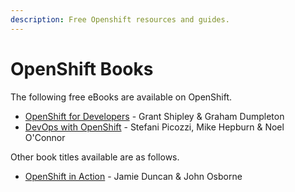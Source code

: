 ```yaml
---
description: Free Openshift resources and guides.
---
```

# OpenShift Books

The following free eBooks are available on OpenShift.

* [OpenShift for Developers](https://www.openshift.com/promotions/for-developers.html) -  Grant Shipley & Graham Dumpleton
* [DevOps with OpenShift](https://www.openshift.com/promotions/devops-with-openshift.html) - Stefani Picozzi, Mike Hepburn & Noel O'Connor

Other book titles available are as follows.

* [OpenShift in Action](https://www.manning.com/books/openshift-in-action) - Jamie Duncan & John Osborne
